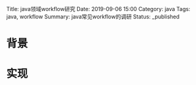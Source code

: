 Title: java领域workflow研究
Date: 2019-09-06 15:00
Category: java
Tags: java, workflow
Summary: java常见workflow的调研
Status: _published

# 背景 

# 实现



